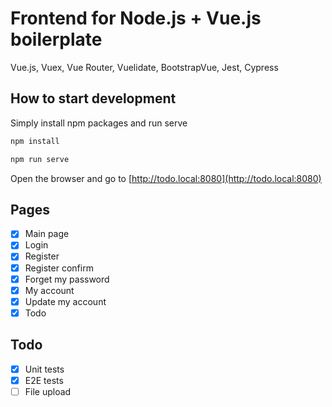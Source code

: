 # Frontend for Node.js + Vue.js boilerplate

Vue.js, Vuex, Vue Router, Vuelidate, BootstrapVue, Jest, Cypress

## How to start development

Simply install npm packages and run serve

```bash
npm install
```

```bash
npm run serve
```

Open the browser and go to [http://todo.local:8080](http://todo.local:8080)

## Pages

- [x] Main page
- [x] Login
- [x] Register
- [x] Register confirm
- [x] Forget my password
- [x] My account
- [x] Update my account
- [x] Todo

## Todo

- [x] Unit tests
- [x] E2E tests
- [ ] File upload
